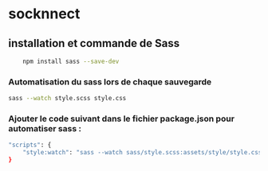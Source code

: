 # socknnect

## installation et commande de Sass

```bash
    npm install sass --save-dev
```

### Automatisation du sass lors de chaque sauvegarde

```bash
sass --watch style.scss style.css
```

### Ajouter le code suivant dans le fichier package.json pour automatiser sass :

```bash
"scripts": {
    "style:watch": "sass --watch sass/style.scss:assets/style/style.css"
}
```
